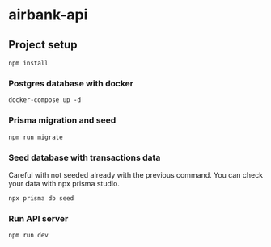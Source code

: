 # airbank-api

## Project setup
```
npm install
```

### Postgres database with docker
```
docker-compose up -d
```

### Prisma migration and seed
```
npm run migrate
```
### Seed database with transactions data
Careful with not seeded already with the previous command. You can check your data with npx prisma studio.
```
npx prisma db seed
```
### Run API server
```
npm run dev
```
